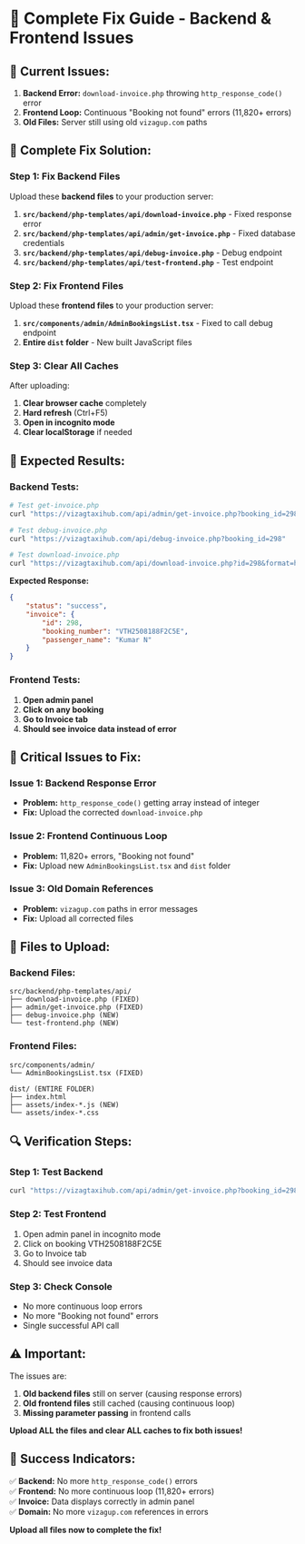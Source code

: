 # 🚨 Complete Fix Guide - Backend & Frontend Issues

## 🚨 **Current Issues:**

1. **Backend Error:** `download-invoice.php` throwing `http_response_code()` error
2. **Frontend Loop:** Continuous "Booking not found" errors (11,820+ errors)
3. **Old Files:** Server still using old `vizagup.com` paths

## 🔧 **Complete Fix Solution:**

### **Step 1: Fix Backend Files**

Upload these **backend files** to your production server:

1. **`src/backend/php-templates/api/download-invoice.php`** - Fixed response error
2. **`src/backend/php-templates/api/admin/get-invoice.php`** - Fixed database credentials
3. **`src/backend/php-templates/api/debug-invoice.php`** - Debug endpoint
4. **`src/backend/php-templates/api/test-frontend.php`** - Test endpoint

### **Step 2: Fix Frontend Files**

Upload these **frontend files** to your production server:

1. **`src/components/admin/AdminBookingsList.tsx`** - Fixed to call debug endpoint
2. **Entire `dist` folder** - New built JavaScript files

### **Step 3: Clear All Caches**

After uploading:
1. **Clear browser cache** completely
2. **Hard refresh** (Ctrl+F5)
3. **Open in incognito mode**
4. **Clear localStorage** if needed

## 🎯 **Expected Results:**

### **Backend Tests:**
```bash
# Test get-invoice.php
curl "https://vizagtaxihub.com/api/admin/get-invoice.php?booking_id=298"

# Test debug-invoice.php
curl "https://vizagtaxihub.com/api/debug-invoice.php?booking_id=298"

# Test download-invoice.php
curl "https://vizagtaxihub.com/api/download-invoice.php?id=298&format=html"
```

**Expected Response:**
```json
{
    "status": "success",
    "invoice": {
        "id": 298,
        "booking_number": "VTH2508188F2C5E",
        "passenger_name": "Kumar N"
    }
}
```

### **Frontend Tests:**
1. **Open admin panel**
2. **Click on any booking**
3. **Go to Invoice tab**
4. **Should see invoice data instead of error**

## 🚨 **Critical Issues to Fix:**

### **Issue 1: Backend Response Error**
- **Problem:** `http_response_code()` getting array instead of integer
- **Fix:** Upload the corrected `download-invoice.php`

### **Issue 2: Frontend Continuous Loop**
- **Problem:** 11,820+ errors, "Booking not found"
- **Fix:** Upload new `AdminBookingsList.tsx` and `dist` folder

### **Issue 3: Old Domain References**
- **Problem:** `vizagup.com` paths in error messages
- **Fix:** Upload all corrected files

## 📁 **Files to Upload:**

### **Backend Files:**
```
src/backend/php-templates/api/
├── download-invoice.php (FIXED)
├── admin/get-invoice.php (FIXED)
├── debug-invoice.php (NEW)
└── test-frontend.php (NEW)
```

### **Frontend Files:**
```
src/components/admin/
└── AdminBookingsList.tsx (FIXED)

dist/ (ENTIRE FOLDER)
├── index.html
├── assets/index-*.js (NEW)
└── assets/index-*.css
```

## 🔍 **Verification Steps:**

### **Step 1: Test Backend**
```bash
curl "https://vizagtaxihub.com/api/admin/get-invoice.php?booking_id=298"
```

### **Step 2: Test Frontend**
1. Open admin panel in incognito mode
2. Click on booking VTH2508188F2C5E
3. Go to Invoice tab
4. Should see invoice data

### **Step 3: Check Console**
- No more continuous loop errors
- No more "Booking not found" errors
- Single successful API call

## ⚠️ **Important:**

The issues are:
1. **Old backend files** still on server (causing response errors)
2. **Old frontend files** still cached (causing continuous loop)
3. **Missing parameter passing** in frontend calls

**Upload ALL the files and clear ALL caches to fix both issues!**

## 🎯 **Success Indicators:**

✅ **Backend:** No more `http_response_code()` errors  
✅ **Frontend:** No more continuous loop (11,820+ errors)  
✅ **Invoice:** Data displays correctly in admin panel  
✅ **Domain:** No more `vizagup.com` references in errors  

**Upload all files now to complete the fix!**


